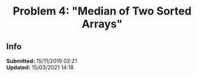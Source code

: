 <h1></h1>
<h1 align="center">Problem 4: "Median of Two Sorted Arrays"</h1>

<h2 align="left">Info</h2>
<p align="left">
    <a align="center" > <b>Submitted:</b> 15/11/2019 02:21 </a>
    <br>
    <a align="center" > <b>Updated:</b> 15/03/2021 14:18 </a>
    <br>

